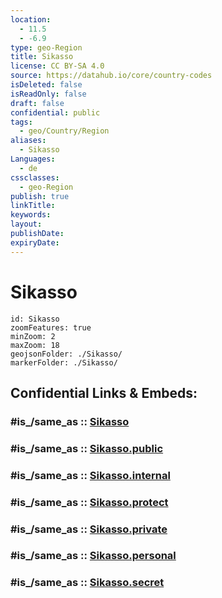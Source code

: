 ```yaml
---
location:
  - 11.5
  - -6.9
type: geo-Region
title: Sikasso
license: CC BY-SA 4.0
source: https://datahub.io/core/country-codes
isDeleted: false
isReadOnly: false
draft: false
confidential: public
tags:
  - geo/Country/Region
aliases:
  - Sikasso
Languages:
  - de
cssclasses:
  - geo-Region
publish: true
linkTitle:
keywords:
layout:
publishDate:
expiryDate:
---
```


# Sikasso

```leaflet
id: Sikasso
zoomFeatures: true 
minZoom: 2 
maxZoom: 18
geojsonFolder: ./Sikasso/
markerFolder: ./Sikasso/
```


## Confidential Links & Embeds: 

### #is_/same_as :: [Sikasso](/_Standards/Earth/Continent/Africa/Africa~West/Mali/Regions~Mali/Sikasso.md) 

### #is_/same_as :: [Sikasso.public](/_public/Earth/Continent/Africa/Africa~West/Mali/Regions~Mali/Sikasso.public.md) 

### #is_/same_as :: [Sikasso.internal](/_internal/Earth/Continent/Africa/Africa~West/Mali/Regions~Mali/Sikasso.internal.md) 

### #is_/same_as :: [Sikasso.protect](/_protect/Earth/Continent/Africa/Africa~West/Mali/Regions~Mali/Sikasso.protect.md) 

### #is_/same_as :: [Sikasso.private](/_private/Earth/Continent/Africa/Africa~West/Mali/Regions~Mali/Sikasso.private.md) 

### #is_/same_as :: [Sikasso.personal](/_personal/Earth/Continent/Africa/Africa~West/Mali/Regions~Mali/Sikasso.personal.md) 

### #is_/same_as :: [Sikasso.secret](/_secret/Earth/Continent/Africa/Africa~West/Mali/Regions~Mali/Sikasso.secret.md)

